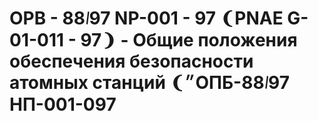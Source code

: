 # OPB - 88᜵97 NP-001 - 97 ❨PNAE G-01-011 - 97❩ - Общие положения обеспечения безопасности атомных станций ❨״ОПБ-88᜵97 НП-001-097

